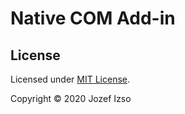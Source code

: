 # Native COM Add-in

## License

Licensed under [MIT License](LICENSE.txt).

Copyright © 2020 Jozef Izso
